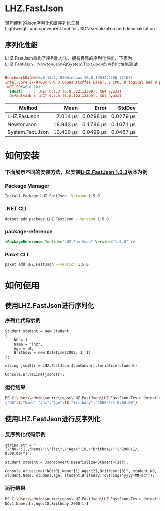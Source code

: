 # LHZ.FastJson
轻巧便利的Json序列化和反序列化工具 <br/>
Lightweight and convenient tool for JSON serialization and deserialization

## 序列化性能
LHZ.FastJson重构了序列化方法，拥有极高的序列化性能，下表为LHZ.FastJson、NewtonJson和System.Text.Json的序列化性能测试
``` ini

BenchmarkDotNet=v0.13.1, OS=Windows 10.0.19044.1706 (21H2)
Intel Core i7-9700K CPU 3.60GHz (Coffee Lake), 1 CPU, 8 logical and 8 physical cores
.NET SDK=6.0.201
  [Host]     : .NET 6.0.3 (6.0.322.12309), X64 RyuJIT
  DefaultJob : .NET 6.0.3 (6.0.322.12309), X64 RyuJIT


```
|             Method |      Mean |     Error |    StdDev |
|------------------- |----------:|----------:|----------:|
|    LHZ.FastJson |  7.014 μs | 0.0298 μs | 0.0279 μs |
|     NewtonJson | 18.943 μs | 0.1786 μs | 0.1671 μs |
| System.Text.Json | 10.410 μs | 0.0499 μs | 0.0467 μs |

# 如何安装 
### 下面展示不同的安装方法，以安装[LHZ.FastJson 1.3.3](https://www.nuget.org/packages/LHZ.FastJson/1.5.0)版本为例
### Package Manager
``` bash
Install-Package LHZ.FastJson -Version 1.5.0
```
### .NET CLI
``` bash
dotnet add package LHZ.FastJson --Version 1.5.0
```

### package-reference
``` xml
<PackageReference Include="LHZ.FastJson" Version="1.5.0" />
```

### Paket CLI
``` bash
paket add LHZ.FastJson --version 1.5.0
```

# 如何使用
## 使用LHZ.FastJson进行序列化
### 序列化代码示例
``` cshap
Student student = new Student
{
    NO = 1,
    Name = "lhz",
    Age = 18,
    Brithday = new DateTime(2002, 1, 1)
};

string jsonStr = LHZ.FastJson.JsonConvert.Serialize(student);

Console.WriteLine(jsonStr);
```
### 运行结果
``` bash
PS C:\Users\admin\source\repos\LHZ.FastJson\LHZ.FastJson.Test> dotnet run
{"NO":1,"Name":"lhz","Age":18,"Brithday":"2000/1/1 0:00:00"}
```

## 使用LHZ.FastJson进行反序列化
### 反序列化代码示例
``` cshap
string str = "{\"NO\":1,\"Name\":\"lhz\",\"Age\":18,\"Brithday\":\"2000/1/1 0:00:00\"}";

Student student = JsonConvert.Deserialize<Student>(str);

Console.WriteLine("NO:{0},Name:{1},Age:{2},Brithday:{3}", student.NO, student.Name, student.Age, student.Brithday.ToString("yyyy-MM-dd"));
```

### 运行结果
``` bash
PS C:\Users\admin\source\repos\LHZ.FastJson\LHZ.FastJson.Test> dotnet run
NO:1,Name:lhz,Age:18,Brithday:2000-1-1
```
